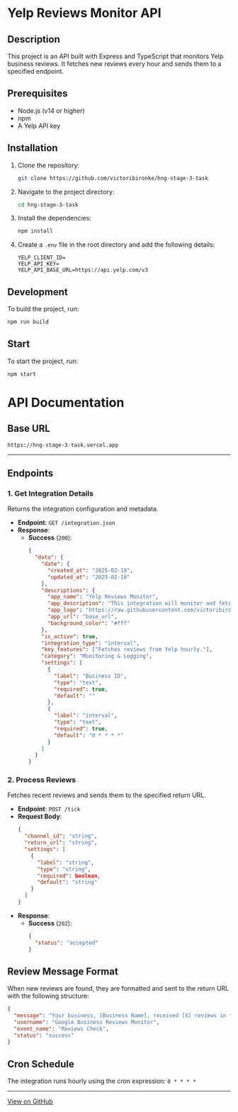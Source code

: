 # Yelp Reviews Monitor API

## Description

This project is an API built with Express and TypeScript that monitors Yelp business reviews. It fetches new reviews every hour and sends them to a specified endpoint.

## Prerequisites

- Node.js (v14 or higher)
- npm
- A Yelp API key

## Installation

1. Clone the repository:
   ```sh
   git clone https://github.com/victoribironke/hng-stage-3-task
   ```
2. Navigate to the project directory:
   ```sh
   cd hng-stage-3-task
   ```
3. Install the dependencies:
   ```sh
   npm install
   ```
4. Create a `.env` file in the root directory and add the following details:
   ```plaintext
   YELP_CLIENT_ID=
   YELP_API_KEY=
   YELP_API_BASE_URL=https://api.yelp.com/v3
   ```

## Development

To build the project, run:

```sh
npm run build
```

## Start

To start the project, run:

```sh
npm start
```

# API Documentation

## Base URL

```plaintext
https://hng-stage-3-task.vercel.app
```

---

## Endpoints

### 1. **Get Integration Details**

Returns the integration configuration and metadata.

- **Endpoint**: `GET /integration.json`
- **Response**:
  - **Success** (`200`):
    ```json
    {
      "data": {
        "date": {
          "created_at": "2025-02-18",
          "updated_at": "2025-02-18"
        },
        "descriptions": {
          "app_name": "Yelp Reviews Monitor",
          "app_description": "This integration will monitor and fetch reviews from Yelp left by the customers every hour.",
          "app_logo": "https://raw.githubusercontent.com/victoribironke/hng-stage-3-task/refs/heads/master/logo.png",
          "app_url": "base_url",
          "background_color": "#fff"
        },
        "is_active": true,
        "integration_type": "interval",
        "key_features": ["Fetches reviews from Yelp hourly."],
        "category": "Monitoring & Logging",
        "settings": [
          {
            "label": "Business ID",
            "type": "text",
            "required": true,
            "default": ""
          },
          {
            "label": "interval",
            "type": "text",
            "required": true,
            "default": "0 * * * *"
          }
        ]
      }
    }
    ```

### 2. **Process Reviews**

Fetches recent reviews and sends them to the specified return URL.

- **Endpoint**: `POST /tick`
- **Request Body**:
  ```json
  {
    "channel_id": "string",
    "return_url": "string",
    "settings": [
      {
        "label": "string",
        "type": "string",
        "required": boolean,
        "default": "string"
      }
    ]
  }
  ```
- **Response**:
  - **Success** (`202`):
    ```json
    {
      "status": "accepted"
    }
    ```

## Review Message Format

When new reviews are found, they are formatted and sent to the return URL with the following structure:

```json
{
  "message": "Your business, [Business Name], received [X] reviews in the last hour.\n\n⭐ [Author] left a [Rating] star rating with a review that says: '[Review Text]'.",
  "username": "Google Business Reviews Monitor",
  "event_name": "Reviews Check",
  "status": "success"
}
```

## Cron Schedule

The integration runs hourly using the cron expression: `0 * * * *`

---

[View on GitHub](https://github.com/victoribironke/hng-stage-3-task)

